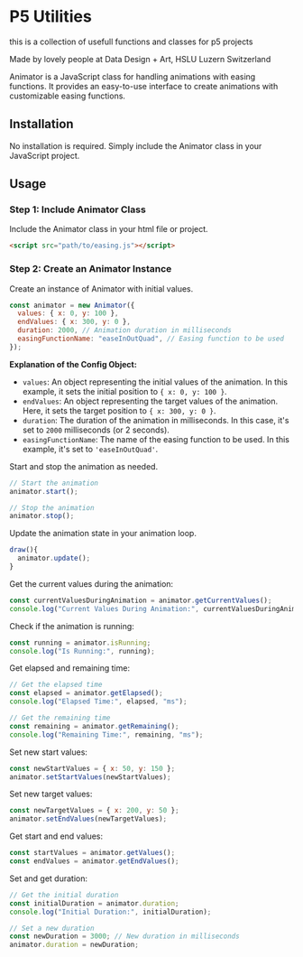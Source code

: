 # P5 Utilities

this is a collection of usefull functions and classes for p5 projects

Made by lovely people at Data Design + Art, HSLU Luzern Switzerland

Animator is a JavaScript class for handling animations with easing functions. It provides an easy-to-use interface to create animations with customizable easing functions.

## Installation

No installation is required. Simply include the Animator class in your JavaScript project.

## Usage

### Step 1: Include Animator Class

Include the Animator class in your html file or project.

```html
<script src="path/to/easing.js"></script>
```

### Step 2: Create an Animator Instance

Create an instance of Animator with initial values.

```javascript
const animator = new Animator({
  values: { x: 0, y: 100 },
  endValues: { x: 300, y: 0 },
  duration: 2000, // Animation duration in milliseconds
  easingFunctionName: "easeInOutQuad", // Easing function to be used
});
```

**Explanation of the Config Object:**

- `values`: An object representing the initial values of the animation. In this example, it sets the initial position to `{ x: 0, y: 100 }`.
- `endValues`: An object representing the target values of the animation. Here, it sets the target position to `{ x: 300, y: 0 }`.
- `duration`: The duration of the animation in milliseconds. In this case, it's set to `2000` milliseconds (or 2 seconds).
- `easingFunctionName`: The name of the easing function to be used. In this example, it's set to `'easeInOutQuad'`.

Start and stop the animation as needed.

```javascript
// Start the animation
animator.start();

// Stop the animation
animator.stop();
```

Update the animation state in your animation loop.

```javascript
draw(){
  animator.update();
}
```

Get the current values during the animation:

```javascript
const currentValuesDuringAnimation = animator.getCurrentValues();
console.log("Current Values During Animation:", currentValuesDuringAnimation);
```

Check if the animation is running:

```javascript
const running = animator.isRunning;
console.log("Is Running:", running);
```

Get elapsed and remaining time:

```javascript
// Get the elapsed time
const elapsed = animator.getElapsed();
console.log("Elapsed Time:", elapsed, "ms");

// Get the remaining time
const remaining = animator.getRemaining();
console.log("Remaining Time:", remaining, "ms");
```

Set new start values:

```javascript
const newStartValues = { x: 50, y: 150 };
animator.setStartValues(newStartValues);
```

Set new target values:

```javascript
const newTargetValues = { x: 200, y: 50 };
animator.setEndValues(newTargetValues);
```

Get start and end values:

```javascript
const startValues = animator.getValues();
const endValues = animator.getEndValues();
```

Set and get duration:

```javascript
// Get the initial duration
const initialDuration = animator.duration;
console.log("Initial Duration:", initialDuration);

// Set a new duration
const newDuration = 3000; // New duration in milliseconds
animator.duration = newDuration;
```
